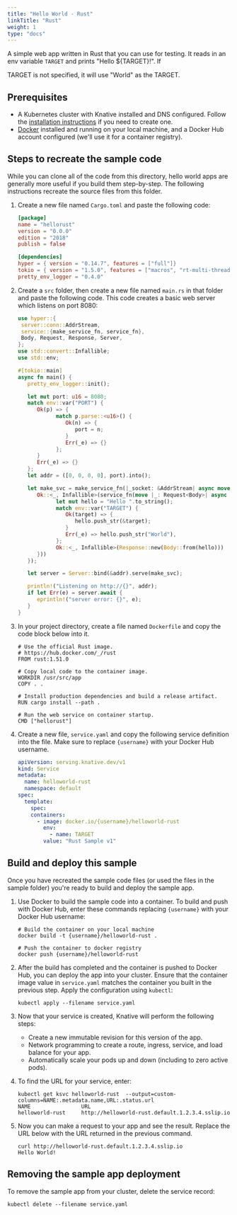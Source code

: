 ```yaml
---
title: "Hello World - Rust"
linkTitle: "Rust"
weight: 1
type: "docs"
---
```


A simple web app written in Rust that you can use for testing. It reads in an
env variable `TARGET` and prints "Hello \${TARGET}!". If

TARGET is not specified, it will use "World" as the TARGET.

## Prerequisites

- A Kubernetes cluster with Knative installed and DNS configured. Follow the
  [installation instructions](../../../../docs/install/) if you need to create
  one.
- [Docker](https://www.docker.com) installed and running on your local machine,
  and a Docker Hub account configured (we'll use it for a container registry).

## Steps to recreate the sample code

While you can clone all of the code from this directory, hello world apps are
generally more useful if you build them step-by-step. The following instructions
recreate the source files from this folder.

1. Create a new file named `Cargo.toml` and paste the following code:

   ```toml
   [package]
   name = "hellorust"
   version = "0.0.0"
   edition = "2018"
   publish = false

   [dependencies]
   hyper = { version = "0.14.7", features = ["full"]}
   tokio = { version = "1.5.0", features = ["macros", "rt-multi-thread"] }
   pretty_env_logger = "0.4.0"
   ```

1. Create a `src` folder, then create a new file named `main.rs` in that folder
   and paste the following code. This code creates a basic web server which
   listens on port 8080:

   ```rust
   use hyper::{
    server::conn::AddrStream,
    service::{make_service_fn, service_fn},
    Body, Request, Response, Server,
   };
   use std::convert::Infallible;
   use std::env;

   #[tokio::main]
   async fn main() {
      pretty_env_logger::init();

      let mut port: u16 = 8080;
      match env::var("PORT") {
         Ok(p) => {
               match p.parse::<u16>() {
                  Ok(n) => {
                     port = n;
                  }
                  Err(_e) => {}
               };
         }
         Err(_e) => {}
      };
      let addr = ([0, 0, 0, 0], port).into();

      let make_svc = make_service_fn(|_socket: &AddrStream| async move {
         Ok::<_, Infallible>(service_fn(move |_: Request<Body>| async move {
               let mut hello = "Hello ".to_string();
               match env::var("TARGET") {
                  Ok(target) => {
                     hello.push_str(&target);
                  }
                  Err(_e) => hello.push_str("World"),
               };
               Ok::<_, Infallible>(Response::new(Body::from(hello)))
         }))
      });

      let server = Server::bind(&addr).serve(make_svc);

      println!("Listening on http://{}", addr);
      if let Err(e) = server.await {
         eprintln!("server error: {}", e);
      }
   }
   ```

1. In your project directory, create a file named `Dockerfile` and copy the code
   block below into it.

   ```docker
   # Use the official Rust image.
   # https://hub.docker.com/_/rust
   FROM rust:1.51.0

   # Copy local code to the container image.
   WORKDIR /usr/src/app
   COPY . .

   # Install production dependencies and build a release artifact.
   RUN cargo install --path .

   # Run the web service on container startup.
   CMD ["hellorust"]
   ```

1. Create a new file, `service.yaml` and copy the following service definition
   into the file. Make sure to replace `{username}` with your Docker Hub
   username.

   ```yaml
   apiVersion: serving.knative.dev/v1
   kind: Service
   metadata:
     name: helloworld-rust
     namespace: default
   spec:
     template:
       spec:
       containers:
         - image: docker.io/{username}/helloworld-rust
           env:
             - name: TARGET
           value: "Rust Sample v1"
   ```

## Build and deploy this sample

Once you have recreated the sample code files (or used the files in the sample
folder) you're ready to build and deploy the sample app.

1. Use Docker to build the sample code into a container. To build and push with
   Docker Hub, enter these commands replacing `{username}` with your Docker Hub
   username:

   ```shell
   # Build the container on your local machine
   docker build -t {username}/helloworld-rust .

   # Push the container to docker registry
   docker push {username}/helloworld-rust
   ```

1. After the build has completed and the container is pushed to Docker Hub, you
   can deploy the app into your cluster. Ensure that the container image value
   in `service.yaml` matches the container you built in the previous step. Apply
   the configuration using `kubectl`:

   ```shell
   kubectl apply --filename service.yaml
   ```

1. Now that your service is created, Knative will perform the following steps:

   - Create a new immutable revision for this version of the app.
   - Network programming to create a route, ingress, service, and load balance
     for your app.
   - Automatically scale your pods up and down (including to zero active pods).

1. To find the URL for your service, enter:

   ```shell
   kubectl get ksvc helloworld-rust  --output=custom-columns=NAME:.metadata.name,URL:.status.url
   NAME                URL
   helloworld-rust     http://helloworld-rust.default.1.2.3.4.sslip.io
   ```

1. Now you can make a request to your app and see the result. Replace
   the URL below with the URL returned in the previous command.

   ```shell
   curl http://helloworld-rust.default.1.2.3.4.sslip.io
   Hello World!
   ```

## Removing the sample app deployment

To remove the sample app from your cluster, delete the service record:

```shell
kubectl delete --filename service.yaml
```
